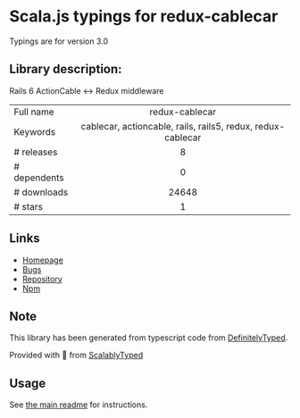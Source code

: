 
# Scala.js typings for redux-cablecar

Typings are for version 3.0

## Library description:
Rails 6 ActionCable <-> Redux middleware

|                    |                 |
| ------------------ | :-------------: |
| Full name          | redux-cablecar |
| Keywords           | cablecar, actioncable, rails, rails5, redux, redux-cablecar |
| # releases         | 8 |
| # dependents       | 0 |
| # downloads        | 24648 |
| # stars            | 1 |

## Links
- [Homepage](https://github.com/ndhays/redux-cablecar#readme)
- [Bugs](https://github.com/ndhays/redux-cablecar/issues)
- [Repository](https://github.com/ndhays/redux-cablecar)
- [Npm](https://www.npmjs.com/package/redux-cablecar)
    


## Note
This library has been generated from typescript code from [DefinitelyTyped](https://definitelytyped.org).

Provided with :purple_heart: from [ScalablyTyped](https://github.com/oyvindberg/ScalablyTyped)

## Usage
See [the main readme](../../readme.md) for instructions.


